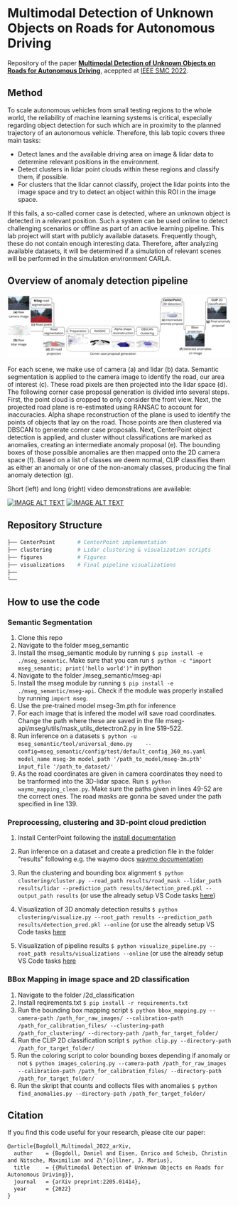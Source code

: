 # Multimodal Detection of Unknown Objects on Roads for Autonomous Driving

Repository of the paper **[Multimodal Detection of Unknown Objects on Roads for Autonomous Driving](https://arxiv.org/abs/2205.01414)**, aceppted at [IEEE SMC 2022](https://ieeesmc2022.org/).

## Method 
To scale autonomous vehicles from small testing regions to the whole world, the reliability of machine learning systems is critical, especially regarding object detection for such which are in proximity to the planned trajectory of an autonomous vehicle. Therefore, this lab topic covers three main tasks:

- Detect lanes and the available driving area on image & lidar data to determine relevant positions in the environment.
- Detect clusters in lidar point clouds within these regions and classify them, if possible.
- For clusters that the lidar cannot classify, project the lidar points into the image space and try to detect an object within this ROI in the image space.

If this fails, a so-called corner case is detected, where an unknown object is detected in a relevant position. Such a system can be used online to detect challenging scenarios or offline as part of an active learning pipeline. This lab project will start with publicly available datasets. Frequently though, these do not contain enough interesting data. Therefore, after analyzing available datasets, it will be determined if a simulation of relevant scenes will be performed in the simulation environment CARLA.

## Overview of anomaly detection pipeline

![Pipeline](/figures/Pipeline_Overview.jpg)

For each scene, we make use of camera (a) and lidar (b) data. Semantic segmentation is applied to the camera image to identify the road, our area of interest (c). These road pixels are then projected into the lidar space (d). The following corner case proposal generation is divided into several steps. First, the point cloud is cropped to only consider the front view. Next, the projected road plane is re-estimated using RANSAC to account for inaccuracies. Alpha shape reconstruction of the plane is used to identify the points of objects that lay on the road. Those points are then clustered via DBSCAN to generate corner case proposals. Next, CenterPoint object detection is applied, and cluster without classifications are marked as anomalies, creating an intermediate anomaly proposal (e). The bounding boxes of those possible anomalies are then mapped onto the 2D camera space (f). Based on a list of classes we deem normal, CLIP classifies them as either an anomaly or one of the non-anomaly classes, producing the final anomaly detection (g).

Short (left) and long (right) video demonstrations are available:

[![IMAGE ALT TEXT](http://img.youtube.com/vi/YRlZFhbzw3Q/0.jpg)](http://www.youtube.com/watch?v=YRlZFhbzw3Q "Multimodal Detection of Unknown Objects on Roads for Autonomous Driving [short]") [![IMAGE ALT TEXT](http://img.youtube.com/vi/p4baatp9bUk/0.jpg)](http://www.youtube.com/watch?v=p4baatp9bUk "Multimodal Detection of Unknown Objects on Roads for Autonomous Driving [long]")

## Repository Structure
```bash
├── CenterPoint       # CenterPoint implementation
├── clustering        # Lidar clustering & visualization scripts
├── figures           # Figures
├── visualizations    # Final pipeline visualizations
├──   
└──             
```

## How to use the code
### Semantic Segmentation 
1. Clone this repo
2. Navigate to the folder mseg_semantic
3. Install the mseg_semantic module by running `$ pip install -e ./mseg_semantic`. 
Make sure that you can run `$ python -c "import mseg_semantic; print('hello world')"` in python
4. Navigate to the folder /mseg_semantic/mseg-api
5. Install the mseg module by running `$ pip install -e ./mseg_semantic/mseg-api`. Check if the module was properly installed by running `import mseg`.
6. Use the pre-trained model mseg-3m.pth for inference
7. For each image that is infered the model will save road coordinates. Change the path where these are saved in the file mseg-api/mseg/utils/mask_utils_detectron2.py in line 519-522. 
8. Run inference on a datasets
`$ python -u mseg_semantic/tool/universal_demo.py    --config=mseg_semantic/config/test/default_config_360_ms.yaml model_name mseg-3m model_path '/path_to_model/mseg-3m.pth' input_file '/path_to_dataset/'`
9. As the road coordinates are given in camera coordinates they need to be tranformed into the 3D-lidar space. Run `$ python waymo_mapping_clean.py`. Make sure the paths given in lines 49-52 are the correct ones. The road masks are gonna be saved under the path specified in line 139. 

### Preprocessing, clustering and 3D-point cloud prediction

1. Install CenterPoint following the [install documentation](https://github.com/tianweiy/CenterPoint/blob/master/docs/INSTALL.md)
2. Run inference on a dataset and create a prediction file in the folder "results" following e.g. the waymo docs [waymo documentation](https://github.com/tianweiy/CenterPoint/blob/master/docs/WAYMO.md)
3. Run the clustering and bounding box alignment `$ python clustering/cluster.py --road_path results/road_mask --lidar_path results/lidar --prediction_path results/detection_pred.pkl --output_path results` (or use the already setup VS Code tasks [here](.vscode/launch.json))
4. Visualization of 3D anomaly detection results `$ python clustering/visualize.py --root_path results --prediction_path results/detection_pred.pkl --online` (or use the already setup VS Code tasks [here](.vscode/launch.json)

5. Visualization of pipeline results `$ python visualize_pipeline.py --root_path results/visualizations --online` (or use the already setup VS Code tasks [here](.vscode/launch.json)

### BBox Mapping in image space and 2D classification

1. Navigate to the folder /2d_classification
2. Install reqirements.txt `$ pip install -r requirements.txt`
3. Run the bounding box mapping script `$ python bbox_mapping.py --camera-path /path_for_raw_images/ --calibration-path /path_for_calibration_files/ --clustering-path /path_for_clustering/ --directory-path /path_for_target_folder/`
4. Run the CLIP 2D classification script `$ python clip.py --directory-path /path_for_target_folder/`
5. Run the coloring script to color bounding boxes depending if anomaly or not `$ python images_coloring.py --camera-path /path_for_raw_images --calibration-path /path_for_calibration_files/ --directory-path /path_for_target_folder/ `
6. Run the skript that counts and collects files with anomalies `$ python find_anomalies.py --directory-path /path_for_target_folder/`

## Citation
If you find this code useful for your research, please cite our paper:
```
@article{Bogdoll_Multimodal_2022_arXiv,
  author    = {Bogdoll, Daniel and Eisen, Enrico and Scheib, Christin and Nitsche, Maximilian and Z\"{o}llner, J. Marius},
  title     = {{Multimodal Detection of Unknown Objects on Roads for Autonomous Driving}}, 
  journal   = {arXiv preprint:2205.01414},
  year      = {2022}
}
```
